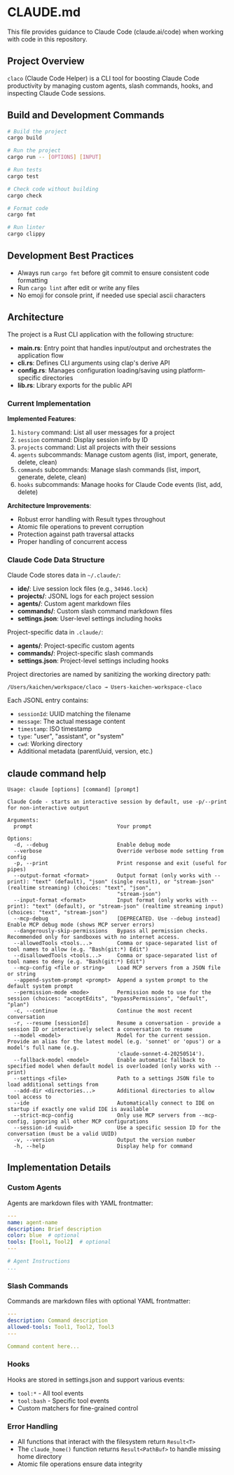 # CLAUDE.md

This file provides guidance to Claude Code (claude.ai/code) when working with code in this repository.

## Project Overview

`claco` (Claude Code Helper) is a CLI tool for boosting Claude Code productivity by managing custom agents, slash commands, hooks, and inspecting Claude Code sessions.

## Build and Development Commands

```bash
# Build the project
cargo build

# Run the project
cargo run -- [OPTIONS] [INPUT]

# Run tests
cargo test

# Check code without building
cargo check

# Format code
cargo fmt

# Run linter
cargo clippy
```

## Development Best Practices

- Always run `cargo fmt` before git commit to ensure consistent code formatting
- Run `cargo lint` after edit or write any files
- No emoji for console print, if needed use special ascii characters

## Architecture

The project is a Rust CLI application with the following structure:

- **main.rs**: Entry point that handles input/output and orchestrates the application flow
- **cli.rs**: Defines CLI arguments using clap's derive API
- **config.rs**: Manages configuration loading/saving using platform-specific directories
- **lib.rs**: Library exports for the public API

### Current Implementation

**Implemented Features**:
1. `history` command: List all user messages for a project
2. `session` command: Display session info by ID
3. `projects` command: List all projects with their sessions
4. `agents` subcommands: Manage custom agents (list, import, generate, delete, clean)
5. `commands` subcommands: Manage slash commands (list, import, generate, delete, clean)
6. `hooks` subcommands: Manage hooks for Claude Code events (list, add, delete)

**Architecture Improvements**:
- Robust error handling with Result types throughout
- Atomic file operations to prevent corruption
- Protection against path traversal attacks
- Proper handling of concurrent access

### Claude Code Data Structure

Claude Code stores data in `~/.claude/`:
- **ide/**: Live session lock files (e.g., `34946.lock`)
- **projects/**: JSONL logs for each project session
- **agents/**: Custom agent markdown files
- **commands/**: Custom slash command markdown files
- **settings.json**: User-level settings including hooks

Project-specific data in `.claude/`:
- **agents/**: Project-specific custom agents
- **commands/**: Project-specific slash commands
- **settings.json**: Project-level settings including hooks

Project directories are named by sanitizing the working directory path:
```
/Users/kaichen/workspace/claco → Users-kaichen-workspace-claco
```

Each JSONL entry contains:
- `sessionId`: UUID matching the filename
- `message`: The actual message content
- `timestamp`: ISO timestamp
- `type`: "user", "assistant", or "system"
- `cwd`: Working directory
- Additional metadata (parentUuid, version, etc.)

## claude command help

```
Usage: claude [options] [command] [prompt]

Claude Code - starts an interactive session by default, use -p/--print for non-interactive output

Arguments:
  prompt                           Your prompt

Options:
  -d, --debug                      Enable debug mode
  --verbose                        Override verbose mode setting from config
  -p, --print                      Print response and exit (useful for pipes)
  --output-format <format>         Output format (only works with --print): "text" (default), "json" (single result), or "stream-json" (realtime streaming) (choices: "text", "json",
                                   "stream-json")
  --input-format <format>          Input format (only works with --print): "text" (default), or "stream-json" (realtime streaming input) (choices: "text", "stream-json")
  --mcp-debug                      [DEPRECATED. Use --debug instead] Enable MCP debug mode (shows MCP server errors)
  --dangerously-skip-permissions   Bypass all permission checks. Recommended only for sandboxes with no internet access.
  --allowedTools <tools...>        Comma or space-separated list of tool names to allow (e.g. "Bash(git:*) Edit")
  --disallowedTools <tools...>     Comma or space-separated list of tool names to deny (e.g. "Bash(git:*) Edit")
  --mcp-config <file or string>    Load MCP servers from a JSON file or string
  --append-system-prompt <prompt>  Append a system prompt to the default system prompt
  --permission-mode <mode>         Permission mode to use for the session (choices: "acceptEdits", "bypassPermissions", "default", "plan")
  -c, --continue                   Continue the most recent conversation
  -r, --resume [sessionId]         Resume a conversation - provide a session ID or interactively select a conversation to resume
  --model <model>                  Model for the current session. Provide an alias for the latest model (e.g. 'sonnet' or 'opus') or a model's full name (e.g.
                                   'claude-sonnet-4-20250514').
  --fallback-model <model>         Enable automatic fallback to specified model when default model is overloaded (only works with --print)
  --settings <file>                Path to a settings JSON file to load additional settings from
  --add-dir <directories...>       Additional directories to allow tool access to
  --ide                            Automatically connect to IDE on startup if exactly one valid IDE is available
  --strict-mcp-config              Only use MCP servers from --mcp-config, ignoring all other MCP configurations
  --session-id <uuid>              Use a specific session ID for the conversation (must be a valid UUID)
  -v, --version                    Output the version number
  -h, --help                       Display help for command
```

## Implementation Details

### Custom Agents
Agents are markdown files with YAML frontmatter:
```yaml
---
name: agent-name
description: Brief description
color: blue  # optional
tools: [Tool1, Tool2]  # optional
---

# Agent Instructions
...
```

### Slash Commands
Commands are markdown files with optional YAML frontmatter:
```yaml
---
description: Command description
allowed-tools: Tool1, Tool2, Tool3
---

Command content here...
```

### Hooks
Hooks are stored in settings.json and support various events:
- `tool:*` - All tool events
- `tool:bash` - Specific tool events
- Custom matchers for fine-grained control

### Error Handling
- All functions that interact with the filesystem return `Result<T>`
- The `claude_home()` function returns `Result<PathBuf>` to handle missing home directory
- Atomic file operations ensure data integrity
